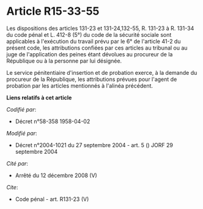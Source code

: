# Article R15-33-55

Les dispositions des articles 131-23 et 131-24,132-55, R. 131-23 à R. 131-34 du code pénal et L. 412-8 (5°) du code de la
sécurité sociale sont applicables à l'exécution du travail prévu par le 6° de l'article 41-2 du présent code, les
attributions confiées par ces articles au tribunal ou au juge de l'application des peines étant dévolues au procureur de la
République ou à la personne par lui désignée. 

Le service pénitentiaire d'insertion et de probation exerce, à la demande du procureur de la République, les attributions
prévues pour l'agent de probation par les articles mentionnés à l'alinéa précédent.

**Liens relatifs à cet article**

_Codifié par_:

  - Décret n°58-358 1958-04-02

_Modifié par_:

  - Décret n°2004-1021 du 27 septembre 2004 - art. 5 () JORF 29 septembre 2004

_Cité par_:

  - Arrêté du 12 décembre 2008 (V)

_Cite_:

  - Code pénal - art. R131-23 (V)
